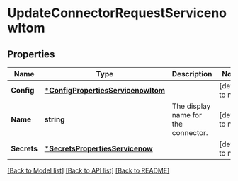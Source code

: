 # UpdateConnectorRequestServicenowItom

## Properties
Name | Type | Description | Notes
------------ | ------------- | ------------- | -------------
**Config** | [***ConfigPropertiesServicenowItom**](config_properties_servicenow_itom.md) |  | [default to null]
**Name** | **string** | The display name for the connector. | [default to null]
**Secrets** | [***SecretsPropertiesServicenow**](secrets_properties_servicenow.md) |  | [default to null]

[[Back to Model list]](../README.md#documentation-for-models) [[Back to API list]](../README.md#documentation-for-api-endpoints) [[Back to README]](../README.md)

